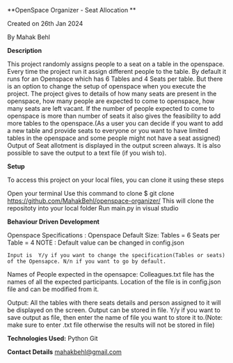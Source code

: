 **OpenSpace Organizer - Seat Allocation **

Created on 26th Jan 2024

By Mahak Behl

**Description**

This project randomly assigns people to a seat on a table in the openspace. Every time the project run it assign different people to the table. By default it runs for an Openspace which has 6 Tables and 4 Seats per table. But there is an option to change the setup of openspace when you execute the project.
The project gives to details of how many seats are present in the openspace, how many people are expected to come to openspace, how many seats are left vacant.
If the number of people expected to come to openspace is more than number of seats it also gives the feasibility to add more tables to the openspace.(As a user you can decide if you want to add a new table and provide seats to everyone or you want to have limited tables in the openspace and some people might not have a seat assigned)
Output of Seat allotment is displayed in the output screen always. It is also possible to save the output to a text file (if you wish to).

**Setup**

To access this project on your local files, you can clone it using these steps

Open your terminal
Use this command to clone $ git clone https://github.com/MahakBehl/openspace-organizer/
This will clone the repositoty into your local folder
Run main.py in visual studio


**Behaviour Driven Development**

Openspace Specifications :
    Openspace Default Size: 
            Tables = 6
            Seats per Table = 4
    NOTE : Default value can be changed in config.json

    Input is  Y/y if you want to change the specification(Tables or seats) of the Opensapce. N/n if you want to go by default.


Names of People expected in the opensapce:
    Colleagues.txt file has the names of all the expected participants.
    Location of the file is in config.json file and can be modified from it.


Output:
    All the tables with there seats details and person assigned to it will be displayed on the screen.
    Output can be stored in file. Y/y if you want to save output as file, then enter the name of file you want to store it to.(Note: make sure to enter .txt file otherwise the results will not be stored in file)



**Technologies Used:**
Python
Git

**Contact Details**
mahakbehl@gmail.com
